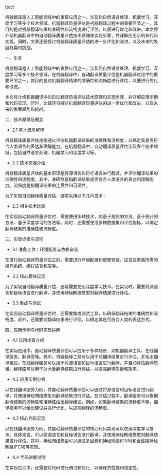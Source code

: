 
[toc]                    
                
                
机器翻译是人工智能领域中的重要应用之一，涉及到自然语言处理、机器学习、深度学习等多个技术领域。机器翻译质量评估是机器翻译过程中的重要环节之一，其目的是对机器翻译结果的准确性和流畅度进行评估，以便进行优化和改进。本文将介绍机器翻译中的自动翻译质量评估技术原理和实现步骤，并详解应用示例和代码实现。同时，文章还将探讨机器翻译质量评估的进一步优化和改进，以及未来的发展趋势和挑战。

一、引言

机器翻译是人工智能领域中的重要应用之一，涉及到自然语言处理、机器学习、深度学习等多个技术领域。在机器翻译中，自动翻译质量评估是机器翻译过程中的重要环节之一，其目的是对机器翻译结果的准确性和流畅度进行评估，以便进行优化和改进。

本文将介绍机器翻译中的自动翻译质量评估技术原理和实现步骤，并详解应用示例和代码实现。同时，文章还将探讨机器翻译质量评估的进一步优化和改进，以及未来的发展趋势和挑战。

二、技术原理及概念

- 2.1 基本概念解释

机器翻译质量评估是指通过评估机器翻译结果的准确性和流畅度，以确定其是否符合人类语言的表达和理解能力。在机器翻译中，自动翻译质量评估涉及多个技术领域，包括自然语言处理、机器学习和深度学习等。

- 2.2 技术原理介绍

机器翻译质量评估的基本原理是将源语言和目标语言进行翻译，并评估翻译结果的准确性和流畅度。其中，准确性是指翻译结果是否符合人类语言的表达和理解能力。流畅度是指翻译结果的连贯性和可读性。

为了实现自动翻译质量评估，通常采用以下几种技术：

- 2.3 相关技术比较

在实现自动翻译质量评估时，需要使用多种技术，如基于规则的方法、基于统计的方法、基于深度学习的方法等。同时，还需要使用多种数据集和评估指标，以确定翻译结果的准确性和流畅度。

三、实现步骤与流程

- 3.1 准备工作：环境配置与依赖安装

在进行自动翻译质量评估之前，需要进行环境配置和依赖安装。这包括安装所需的操作系统、编程语言和库等。

- 3.2 核心模块实现

为了实现自动翻译质量评估，通常需要使用深度学习技术。在实现时，需要将源语言和目标语言进行翻译，并使用神经网络模型对翻译结果进行评估。

- 3.3 集成与测试

在实现自动翻译质量评估时，还需要集成测试工具，以确保翻译结果的准确性和流畅度。此外，还需要对翻译结果进行评估，以确定其是否符合人类的表达方式。

四、应用示例与代码实现讲解

- 4.1 应用场景介绍

在实际应用中，自动翻译质量评估可以应用于多种场景，如机器翻译工具、在线翻译服务、翻译库等。其中，机器翻译工具可以用于对翻译结果进行评估，并给出翻译建议。在线翻译服务可以用于对源语言和目标语言进行翻译，并自动评估翻译质量。翻译库可以用于对大量翻译结果进行评估，以提高翻译质量和效率。

- 4.2 应用实例分析

以在线翻译服务为例，其自动翻译质量评估可以通过将源语言和目标语言进行翻译，并使用神经网络模型对翻译结果进行评估。在评估过程中，翻译服务可以根据翻译结果的流畅度和准确性给出翻译建议。例如，如果翻译结果的流畅度不够，翻译服务可以给出建议并进行优化，以提高翻译的流畅度。

- 4.3 核心代码实现

以在线翻译服务为例，其自动翻译质量评估的核心代码实现可以使用深度学习技术。具体来说，可以将源语言和目标语言进行翻译，并使用神经网络模型对翻译结果进行评估。其中，神经网络模型可以通过多层卷积神经网络(CNN)和全连接神经网络(FCN)等实现。

- 4.4 代码讲解说明

在实现过程中，还需要将代码进行调试和优化，以确保其性能和稳定性。

